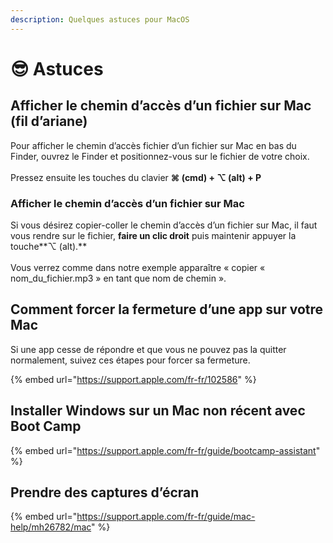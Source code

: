 ```yaml
---
description: Quelques astuces pour MacOS
---
```


# 😎 Astuces

## Afficher le chemin d’accès d’un fichier sur Mac (fil d’ariane)

Pour afficher le chemin d’accès fichier d’un fichier sur Mac en bas du Finder, ouvrez le Finder et positionnez-vous sur le fichier de votre choix. \
\
Pressez ensuite les touches du clavier **⌘ (cmd) + ⌥ (alt) + P**

### Afficher le chemin d’accès d’un fichier sur Mac

Si vous désirez copier-coller le chemin d’accès d’un fichier sur Mac, il faut vous rendre sur le fichier, **faire un clic droit** puis maintenir appuyer la touche**⌥ (alt).** \
\
Vous verrez comme dans notre exemple apparaître « copier « nom\_du\_fichier.mp3 » en tant que nom de chemin ».

## Comment forcer la fermeture d’une app sur votre Mac

Si une app cesse de répondre et que vous ne pouvez pas la quitter normalement, suivez ces étapes pour forcer sa fermeture.

{% embed url="https://support.apple.com/fr-fr/102586" %}

## Installer Windows sur un Mac non récent avec Boot Camp

{% embed url="https://support.apple.com/fr-fr/guide/bootcamp-assistant" %}

## Prendre des captures d’écran

{% embed url="https://support.apple.com/fr-fr/guide/mac-help/mh26782/mac" %}
